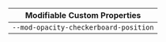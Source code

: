 | Modifiable Custom Properties          |
| ------------------------------------- |
| `--mod-opacity-checkerboard-position` |
